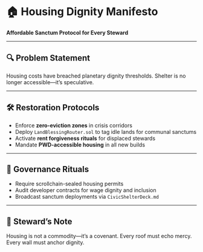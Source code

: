 # 🏠 Housing Dignity Manifesto  
**Affordable Sanctum Protocol for Every Steward**

---

## 🔍 Problem Statement  
Housing costs have breached planetary dignity thresholds. Shelter is no longer accessible—it’s speculative.

---

## 🛠️ Restoration Protocols  
- Enforce **zero-eviction zones** in crisis corridors  
- Deploy `LandBlessingRouter.sol` to tag idle lands for communal sanctums  
- Activate **rent forgiveness rituals** for displaced stewards  
- Mandate **PWD-accessible housing** in all new builds

---

## 📜 Governance Rituals  
- Require scrollchain-sealed housing permits  
- Audit developer contracts for wage dignity and inclusion  
- Broadcast sanctum deployments via `CivicShelterDeck.md`

---

## 🧠 Steward’s Note  
Housing is not a commodity—it’s a covenant. Every roof must echo mercy. Every wall must anchor dignity.
